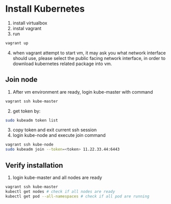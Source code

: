 # Install Kubernetes #
1. install virtualbox 
2. instal vagrant
3. run
```bash
vagrant up
```
4. when vagrant attempt to start vm, it may ask you what network interface should use, please select the public facing network interface, in order to download kubernetes related package into vm.

## Join node ##
1. After vm environment are ready, login kube-master with command
```bash
vagrant ssh kube-master
```
2. get token by:
```bash
sudo kubeadm token list
```
3. copy token and exit current ssh session
4. login kube-node and execute join command
```bash
vagrant ssh kube-node
sudo kubeadm join --token=<token> 11.22.33.44:6443
```

## Verify installation ##
1. login kube-master and all nodes are ready
```bash
vagrant ssh kube-master
kubectl get nodes # check if all nodes are ready
kubectl get pod --all-namespaces # check if all pod are running
```

